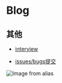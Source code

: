 # Blog


## 其他

* [interview](./../interview/)

* [issues/bugs提交](https://github.com/maginapp/sharing-technology-article/issues)


![Image from alias](~@alias-p/icon-32.png)